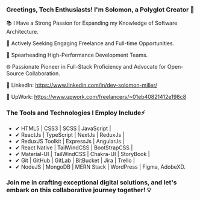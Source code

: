 ### Greetings, Tech Enthusiasts! I'm Solomon, a Polyglot Creator 🚀

📚 I Have a Strong Passion for Expanding my Knowledge of Software Architecture.

🌟 Actively Seeking Engaging Freelance and Full-time Opportunities.

🏢 Spearheading High-Performance Development Teams.

🌐 Passionate Pioneer in Full-Stack Proficiency and Advocate for Open-Source Collaboration.

🔗 LinkedIn: https://www.linkedin.com/in/dev-solomon-miller/

🔗 UpWork: https://www.upwork.com/freelancers/~01eb40821412e198c8

### The Tools and Technologies I Employ Include⚡ ###

 - ✔ HTML5 | CSS3 | SCSS | JavaScript |
 - ✔ ReactJs | TypeScript | NextJs | ReduxJs |
 - ✔ ReduxJS Toolkit | ExpressJs | AngularJs |
 - ✔ React Native | TailWindCSS | BootStrapCSS |
 - ✔ Material-UI | TailWindCSS | Chakra-UI | StoryBook |
 - ✔ Git | GitHub | GitLab | BitBucket | Jira | Trello |
 - ✔ NodeJS | MongoDB | MERN Stack | WordPress |  Figma, AdobeXD.

### Join me in crafting exceptional digital solutions, and let's embark on this collaborative journey together! 💡
